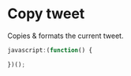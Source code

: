 # Copy tweet

Copies & formats the current tweet.

```javascript
javascript:(function() {  

})();
```